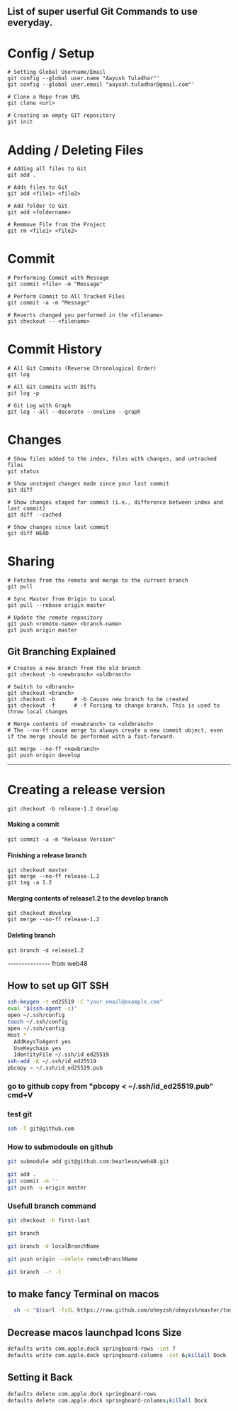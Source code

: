 ## List of super userful Git Commands to use everyday.

# Config / Setup

```
# Setting Global Username/Email
git config --global user.name "Aayush Tuladhar"'
git config --global user.email "aayush.tuladhar@gmail.com"'

# Clone a Repo from URL
git clone <url>

# Creating an empty GIT repository
git init
```

# Adding / Deleting Files

```
# Adding all files to Git
git add .

# Adds files to Git
git add <file1> <file2>

# Add folder to Git
git add <foldername>

# Remmove File from the Project
git rm <file1> <file2>
```

# Commit

```
# Performing Commit with Message
git commit <file> -m "Message"

# Perform Commit to All Tracked Files
git commit -a -m "Message"

# Reverts changed you performed in the <filename>
git checkout -- <filename>
```

# Commit History
```
# All Git Commits (Reverse Chronological Order)
git log

# All Git Commits with Diffs
git log -p

# Git Log with Graph
git log --all --decorate --oneline --graph

```

# Changes

```
# Show files added to the index, files with changes, and untracked files
git status

# Show unstaged changes made since your last commit
git diff

# Show changes staged for commit (i.e., difference between index and last commit)
git diff --cached

# Show changes since last commit
git diff HEAD
```

# Sharing

```
# Fetches from the remote and merge to the current branch
git pull

# Sync Master from Origin to Local 
git pull --rebase origin master

# Update the remote repository
git push <remote-name> <branch-name>
git push origin master
```

## Git Branching Explained

```
# Creates a new branch from the old branch
git checkout -b <newbranch> <oldbranch>

# Switch to <dbranch>
git checkout <branch>
git checkout -b      # -b Causes new branch to be created
git checkout -f      # -f Forcing to change branch. This is used to throw local changes

# Merge contents of <newbranch> to <oldbranch>
# The --no-ff cause merge to always create a new commit object, even if the merge should be performed with a fast-forward.

git merge --no-ff <newbranch>
git push origin develop
```

-----

# Creating a release version

`git checkout -b release-1.2 develop`

#### Making a commit
`git commit -a -m "Release Version"`

#### Finishing a release branch
```
git checkout master
git merge --no-ff release-1.2
git tag -a 1.2
```

#### Merging contents of release1.2 to the develop branch
```
git checkout develop
git merge --no-ff release-1.2
```

#### Deleting branch
`git branch -d release1.2`

--------------- from web48

## How to set up GIT SSH
```sh
ssh-keygen -t ed25519 -C "your_email@example.com"
eval "$(ssh-agent -s)"
open ~/.ssh/config
touch ~/.ssh/config
open ~/.ssh/config
Host *
  AddKeysToAgent yes
  UseKeychain yes
  IdentityFile ~/.ssh/id_ed25519
ssh-add -K ~/.ssh/id_ed25519
pbcopy < ~/.ssh/id_ed25519.pub
```
### go to github copy from "pbcopy < ~/.ssh/id_ed25519.pub" cmd+V
### test git
```sh
ssh -T git@github.com
```

### How to submodoule on github
```sh
git submodule add git@github.com:beatlesm/web48.git

git add .
git commit -m ''
git push -u origin master
```
### Usefull branch command
```sh
git checkout -b first-last

git branch

git branch -d localBranchName

git push origin --delete remoteBranchName

git branch --r -l

```

## to make fancy Terminal on macos
```sh
  sh -c "$(curl -fsSL https://raw.github.com/ohmyzsh/ohmyzsh/master/tools/install.sh)"
```
## Decrease macos launchpad Icons Size
```sh
defaults write com.apple.dock springboard-rows -int 7
defaults write com.apple.dock springboard-columns -int 6;killall Dock
```
## Setting it Back
```sh
defaults delete com.apple.dock springboard-rows
defaults delete com.apple.dock springboard-columns;killall Dock
```

